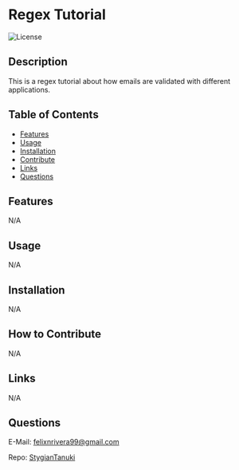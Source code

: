 # Regex Tutorial
  ![License](https://img.shields.io/badge/License-MIT-blue.svg)
  
  ## Description
  This is a regex tutorial about how emails are validated with different applications.

  ## Table of Contents
  - [Features](#features)
  - [Usage](#usage)
  - [Installation](#install)
  - [Contribute](#contribute)
  - [Links](#links)
  - [Questions](#questions)

  ## Features
  N/A

  ## Usage
  N/A

  ## Installation
  N/A

  ## How to Contribute
  N/A

  ## Links
  N/A

  ## Questions
  
  E-Mail: felixnrivera99@gmail.com

  Repo: [StygianTanuki](https://github.com/StygianTanuki)